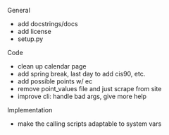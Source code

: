 General
- add docstrings/docs
- add license
- setup.py

Code
- clean up calendar page
- add spring break, last day to add cis90, etc.
- add possible points w/ ec
- remove point_values file and just scrape from site
- improve cli: handle bad args, give more help

Implementation
- make the calling scripts adaptable to system vars
